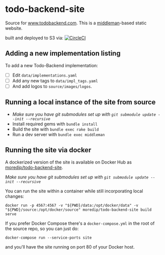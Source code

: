 todo-backend-site
=================

Source for www.todobackend.com. This is a [middleman](https://middlemanapp.com)-based static website. 

built and deployed to S3 via: [![CircleCI](https://circleci.com/gh/TodoBackend/todo-backend-site.svg?style=svg)](https://circleci.com/gh/TodoBackend/todo-backend-site)

## Adding a new implementation listing
To add a new Todo-Backend implementation:
- [ ] Edit `data/implementations.yaml`
- [ ] Add any new tags to `data/impl_tags.yaml`
- [ ] And add logos to `source/images/logos`.

## Running a local instance of the site from source
- *Make sure you have git submodules set up with `git submodule update --init --recursive`*
- Install required gems with `bundle install`
- Build the site with `bundle exec rake build`
- Run a dev server with `bundle exec middleman`

## Running the site via docker
A dockerized version of the site is available on Docker Hub as [moredip/todo-backend-site](https://hub.docker.com/r/moredip/todo-backend-site).

*Make sure you have git submodules set up with `git submodule update --init --recursive`*

You can run the site within a container while still incorporating local changes:
```
docker run -p 4567:4567 -v "${PWD}/data:/opt/docker/data" -v "${PWD}/source:/opt/docker/source" moredip/todo-backend-site build serve
```

If you prefer Docker Compose there's a `docker-compose.yml` in the root of the source repo, so you can just do:
```
docker-compose run --service-ports site
```
and you'll have the site running on port 80 of your Docker host.
